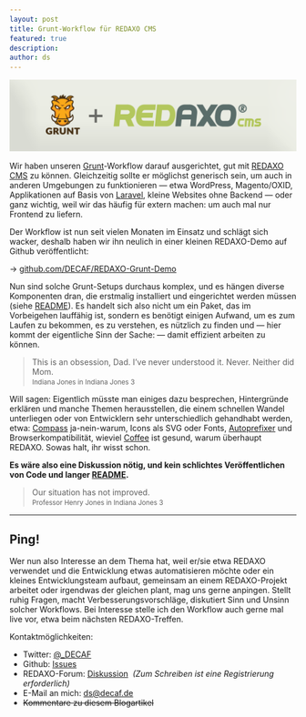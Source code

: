 ```yaml
---
layout: post
title: Grunt-Workflow für REDAXO CMS
featured: true
description:
author: ds
---
```


![grunt-redaxo](/content/images/2015/02/grunt-redaxo.png)

Wir haben unseren [Grunt](http://gruntjs.com/)-Workflow darauf ausgerichtet, gut mit [REDAXO CMS](http://www.redaxo.org/) zu können. Gleichzeitig sollte er möglichst generisch sein, um auch in anderen Umgebungen zu funktionieren — etwa WordPress, Magento/OXID, Applikationen auf Basis von [Laravel](http://laravel.com/), kleine Websites ohne Backend — oder ganz wichtig, weil wir das häufig für extern machen: um auch mal nur Frontend zu liefern.

Der Workflow ist nun seit vielen Monaten im Einsatz und schlägt sich wacker, deshalb haben wir ihn neulich in einer kleinen REDAXO-Demo auf Github veröffentlicht:

→ [github.com/DECAF/REDAXO-Grunt-Demo](https://github.com/DECAF/REDAXO-Grunt-Demo)

Nun sind solche Grunt-Setups durchaus komplex, und es hängen diverse Komponenten dran, die erstmalig installiert und eingerichtet werden müssen (siehe [README](https://github.com/DECAF/REDAXO-Grunt-Demo/blob/master/README%20setup.md)). Es handelt sich also nicht um ein Paket, das im Vorbeigehen lauffähig ist, sondern es benötigt einigen Aufwand, um es zum Laufen zu bekommen, es zu verstehen, es nützlich zu finden und — hier kommt der eigentliche Sinn der Sache: — damit effizient arbeiten zu können.

> This is an obsession, Dad. I’ve never understood it. Never. Neither did Mom.  
> <small>Indiana Jones in Indiana Jones 3</small>

Will sagen: Eigentlich müsste man einiges dazu besprechen, Hintergründe erklären und manche Themen herausstellen, die einem schnellen Wandel unterliegen oder von Entwicklern sehr unterschiedlich gehandhabt werden, etwa: [Compass](http://compass-style.org/) ja-nein-warum, Icons als SVG oder Fonts, [Autoprefixer](https://github.com/nDmitry/grunt-autoprefixer) und Browserkompatibilität, wieviel [Coffee](http://coffeescript.org/) ist gesund, warum überhaupt REDAXO. Sowas halt, ihr wisst schon.

**Es wäre also eine Diskussion nötig, und kein schlichtes Veröffentlichen von Code und langer [README](https://github.com/DECAF/REDAXO-Grunt-Demo/blob/master/README%20workflow.md).**

> Our situation has not improved.  
> <small>Professor Henry Jones in Indiana Jones 3</small>

---

## Ping!

Wer nun also Interesse an dem Thema hat, weil er/sie etwa REDAXO verwendet und die Entwicklung etwas automatisieren möchte oder ein kleines Entwicklungsteam aufbaut, gemeinsam an einem REDAXO-Projekt arbeitet oder irgendwas der gleichen plant, mag uns gerne anpingen. Stellt ruhig Fragen, macht Verbesserungsvorschläge, diskutiert Sinn und Unsinn solcher Workflows. Bei Interesse stelle ich den Workflow auch gerne mal live vor, etwa beim nächsten REDAXO-Treffen.

Kontaktmöglichkeiten:

- Twitter: [@_DECAF](https://twitter.com/_DECAF)
- Github: [Issues](https://github.com/DECAF/REDAXO-Grunt-Demo/issues)
- REDAXO-Forum: [Diskussion](http://www.redaxo.org/de/forum/php-html-css-mysql-f9/grunt-redaxo-t19988.html)  *(Zum Schreiben ist eine Registrierung erforderlich)*
- E-Mail an mich: [ds@decaf.de](mailto:ds@decaf.de)
- ~~Kommentare zu diesem Blogartikel~~
